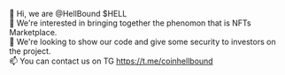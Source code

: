 👋 Hi, we are @HellBound $HELL <br/>
👀 We're interested in bringing together the phenomon that is NFTs Marketplace. <br/>
💞️ We're looking to show our code and give some security to investors on the project.<br/>
📫 You can contact us on TG https://t.me/coinhellbound

<!---
HELLBoundOfficial/HELLBoundOfficial is a ✨ special ✨ repository because its `README.md` (this file) appears on your GitHub profile.
You can click the Preview link to take a look at your changes.
--->
